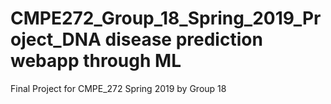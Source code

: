 # CMPE272_Group_18_Spring_2019_Project_DNA disease prediction webapp through ML 
Final Project for CMPE_272 Spring 2019 by Group 18
